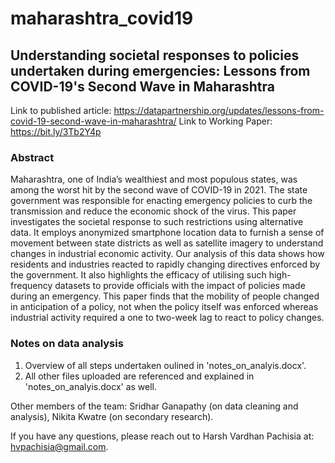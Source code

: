 # maharashtra_covid19

## Understanding societal responses to policies undertaken during emergencies: Lessons from COVID-19's Second Wave in Maharashtra

Link to published article: https://datapartnership.org/updates/lessons-from-covid-19-second-wave-in-maharashtra/
Link to Working Paper: https://bit.ly/3Tb2Y4p

### Abstract

Maharashtra, one of India’s wealthiest and most populous states, was among the worst hit by the second wave of COVID-19 in 2021. The state government was responsible for enacting emergency policies to curb the transmission and reduce the economic shock of the virus. This paper investigates the societal response to such restrictions using alternative data. It employs anonymized smartphone location data to furnish a sense of movement between state districts as well as satellite imagery to understand changes in industrial economic activity. Our analysis of this data shows how residents and industries reacted to rapidly changing directives enforced by the government. It also highlights the efficacy of utilising such high-frequency datasets to provide officials with the impact of policies made during an emergency. This paper finds that the mobility of people changed in anticipation of a policy, not when the policy itself was enforced whereas industrial activity required a one to two-week lag to react to policy changes.


### Notes on data analysis

1. Overview of all steps undertaken oulined in 'notes_on_analyis.docx'.
2. All other files uploaded are referenced and explained in 'notes_on_analyis.docx' as well.

Other members of the team: Sridhar Ganapathy (on data cleaning and analysis), Nikita Kwatre (on secondary research). 

If you have any questions, please reach out to Harsh Vardhan Pachisia at: hvpachisia@gmail.com. 
